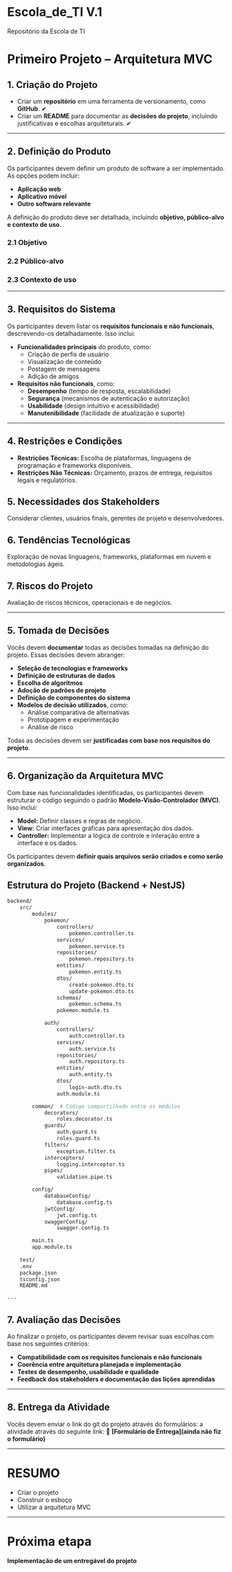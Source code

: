 # Escola_de_TI V.1
Repositório da Escola de TI

# Primeiro Projeto – Arquitetura MVC

## 1. Criação do Projeto
- Criar um **repositório** em uma ferramenta de versionamento, como **GitHub**. ✔
- Criar um **README** para documentar as **decisões do projeto**, incluindo justificativas e escolhas arquiteturais. ✔

---

## 2. Definição do Produto
Os participantes devem definir um produto de software a ser implementado. As opções podem incluir:
- **Aplicação web**
- **Aplicativo móvel**
- **Outro software relevante**

A definição do produto deve ser detalhada, incluindo **objetivo, público-alvo e contexto de uso**.

### 2.1 Objetivo

### 2.2 Público-alvo

### 2.3 Contexto de uso

---

## 3. Requisitos do Sistema
Os participantes devem listar os **requisitos funcionais e não funcionais**, descrevendo-os detalhadamente. Isso inclui:
- **Funcionalidades principais** do produto, como:
  - Criação de perfis de usuário
  - Visualização de conteúdo
  - Postagem de mensagens
  - Adição de amigos
- **Requisitos não funcionais**, como:
  - **Desempenho** (tempo de resposta, escalabilidade)
  - **Segurança** (mecanismos de autenticação e autorização)
  - **Usabilidade** (design intuitivo e acessibilidade)
  - **Manutenibilidade** (facilidade de atualização e suporte)

---

## 4. Restrições e Condições
- **Restrições Técnicas:** Escolha de plataformas, linguagens de programação e frameworks disponíveis.
- **Restrições Não Técnicas:** Orçamento, prazos de entrega, requisitos legais e regulatórios.

## 5. Necessidades dos Stakeholders
Considerar clientes, usuários finais, gerentes de projeto e desenvolvedores.

## 6. Tendências Tecnológicas
Exploração de novas linguagens, frameworks, plataformas em nuvem e metodologias ágeis.

## 7. Riscos do Projeto
Avaliação de riscos técnicos, operacionais e de negócios.

---

## 5. Tomada de Decisões
Vocês devem **documentar** todas as decisões tomadas na definição do projeto. Essas decisões devem abranger:
- **Seleção de tecnologias e frameworks**
- **Definição de estruturas de dados**
- **Escolha de algoritmos**
- **Adoção de padrões de projeto**
- **Definição de componentes do sistema**
- **Modelos de decisão utilizados**, como:
  - Análise comparativa de alternativas
  - Prototipagem e experimentação
  - Análise de risco

Todas as decisões devem ser **justificadas com base nos requisitos do projeto**.

---

## 6. Organização da Arquitetura MVC
Com base nas funcionalidades identificadas, os participantes devem estruturar o código seguindo o padrão **Modelo-Visão-Controlador (MVC)**. Isso inclui:
- **Model:** Definir classes e regras de negócio.
- **View:** Criar interfaces gráficas para apresentação dos dados.
- **Controller:** Implementar a lógica de controle e interação entre a interface e os dados.

Os participantes devem **definir quais arquivos serão criados e como serão organizados**.

## Estrutura do Projeto (Backend + NestJS)

```bash
backend/
    src/
        modules/
            pokemon/
                controllers/
                    pokemon.controller.ts
                services/
                    pokemon.service.ts
                repositories/
                    pokemon.repository.ts
                entities/
                    pokemon.entity.ts
                dtos/
                    create-pokemon.dto.ts
                    update-pokemon.dto.ts
                schemas/
                    pokemon.schema.ts
                pokemon.module.ts

            auth/
                controllers/
                    auth.controller.ts
                services/
                    auth.service.ts
                repositories/
                    auth.repository.ts
                entities/
                    auth.entity.ts
                dtos/
                    login-auth.dto.ts
                auth.module.ts

        common/  # Código compartilhado entre os módulos
            decorators/
                roles.decorator.ts
            guards/
                auth.guard.ts
                roles.guard.ts
            filters/
                exception.filter.ts
            interceptors/
                logging.interceptor.ts
            pipes/
                validation.pipe.ts

        config/
            databaseConfig/
                database.config.ts
            jwtConfig/
                jwt.config.ts
            swaggerConfig/
                swagger.config.ts

        main.ts
        app.module.ts
    
    test/
    .env
    package.json
    tsconfig.json
    README.md

---
```
## 7. Avaliação das Decisões
Ao finalizar o projeto, os participantes devem revisar suas escolhas com base nos seguintes critérios:
- **Compatibilidade com os requisitos funcionais e não funcionais**
- **Coerência entre arquitetura planejada e implementação**
- **Testes de desempenho, usabilidade e qualidade**
- **Feedback dos stakeholders e documentação das lições aprendidas**

---

## 8. Entrega da Atividade
Vocês devem enviar o link do git do projeto através do formulários: a atividade através do seguinte link:
📌 **[Formulário de Entrega](ainda não fiz o formulário)**

---

# RESUMO

- Criar o projeto
- Construir o esboço
- Utilizar a arquitetura MVC

---

# Próxima etapa

**Implementação de um entregável do projeto**
